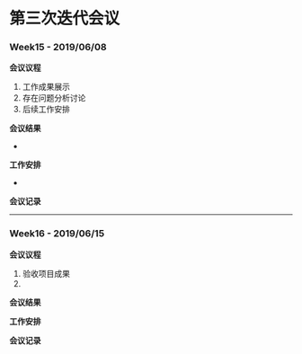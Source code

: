 # 第三次迭代会议

### Week15 - 2019/06/08

**会议议程**

1. 工作成果展示
2. 存在问题分析讨论
3. 后续工作安排

**会议结果**

- 

**工作安排**

- 

**会议记录**



------

### Week16 - 2019/06/15

**会议议程**

1. 验收项目成果
2. 

**会议结果**



**工作安排**



**会议记录**




